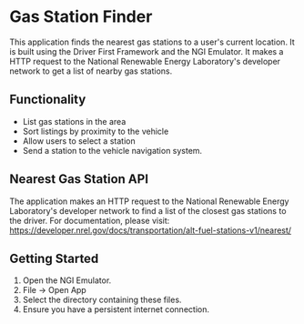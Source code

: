 # Gas Station Finder
This application finds the nearest gas stations to a user's current location. It is built using the Driver First Framework and the NGI Emulator. It makes a HTTP request to the National Renewable Energy Laboratory's developer network to get a list of nearby gas stations.

## Functionality
* List gas stations in the area
* Sort listings by proximity to the vehicle
* Allow users to select a station
* Send a station to the vehicle navigation system.

## Nearest Gas Station API
The application makes an HTTP request to the National Renewable Energy Laboratory's developer network to find a list of the closest gas stations to the driver. For documentation, please visit: https://developer.nrel.gov/docs/transportation/alt-fuel-stations-v1/nearest/

## Getting Started
1. Open the NGI Emulator.
2. File -> Open App
3. Select the directory containing these files.
4. Ensure you have a persistent internet connection. 
